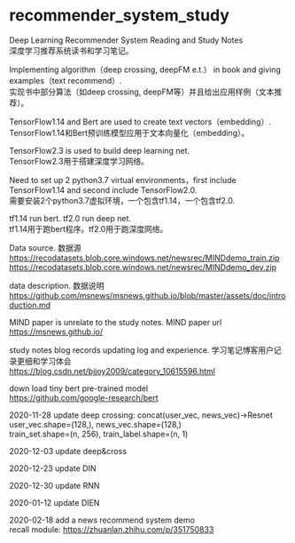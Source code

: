 # recommender_system_study
Deep Learning Recommender System Reading and Study Notes  
深度学习推荐系统读书和学习笔记。

Implementing algorithm（deep crossing, deepFM e.t.） in book and giving examples（text recommend）.  
实现书中部分算法（如deep crossing, deepFM等）并且给出应用样例（文本推荐）。

TensorFlow1.14 and Bert are used to create text vectors（embedding）.  
TensorFlow1.14和Bert预训练模型应用于文本向量化（embedding）。

TensorFlow2.3 is used to build deep learning net.  
TensorFlow2.3用于搭建深度学习网络。

Need to set up 2 python3.7 virtual environments，first include TensorFlow1.14 and second include TensorFlow2.0.  
需要安装2个python3.7虚拟环境，一个包含tf1.14，一个包含tf2.0.

tf1.14 run bert. tf2.0 run deep net.  
tf1.14用于跑bert程序。tf2.0用于跑深度网络。

Data source. 数据源  
https://recodatasets.blob.core.windows.net/newsrec/MINDdemo_train.zip
https://recodatasets.blob.core.windows.net/newsrec/MINDdemo_dev.zip

data description. 数据说明  
https://github.com/msnews/msnews.github.io/blob/master/assets/doc/introduction.md

MIND paper is unrelate to the study notes. MIND paper url  
https://msnews.github.io/  

study notes blog records updating log and experience. 学习笔记博客用户记录更细和学习体会  
https://blog.csdn.net/bjjoy2009/category_10615596.html  

down load tiny bert pre-trained model  
https://github.com/google-research/bert

2020-11-28 update
deep crossing: concat(user_vec, news_vec)->Resnet  
user_vec.shape=(128,), news_vec.shape=(128,)  
train_set.shape=(n, 256), train_label.shape=(n, 1)

2020-12-03 update deep&cross 

2020-12-23 update DIN

2020-12-30 update RNN

2020-01-12 update DIEN 

2020-02-18 add a news recommend system demo  
recall module: https://zhuanlan.zhihu.com/p/351750833